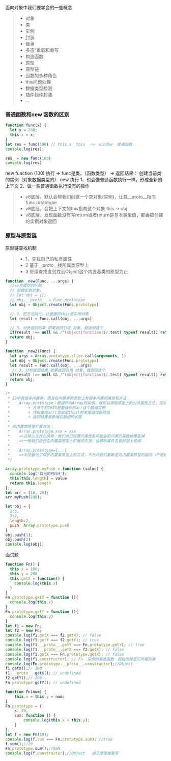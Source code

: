 面向对象中我们要学会的一些概念
>- 对象
>- 类
>- 实例
>- 封装
>- 继承
>- 多态“重载和重写
>- 构造函数
>- 原型
>- 原型链
>- 函数的多种角色
>- this问题处理
>- 数据类型检测
>- 插件组件封装
>- ...

### 普通函数和new 函数的区别

```javascript
function func(x) {
  let y = 200;
  this.x = x; 
}
let res = func(100) // this.x  this  ->- window  普通函数
console.log(res);

res  = new func(100)
console.log(res)
```

new function (100) 执行
=> func是类，（函数类型）
=> 返回结果： 创建当前类的实例（对象数据类型的）
new 执行
1、也会像普通函数执行一样，形成全新的上下文
2、做一些普通函数执行没有的操作
>- v8底层，默认会帮我们创建一个空对象(实例)，让其__proto__指向func.prototype
>- v8底层，会把上下文的this指向这个对象  this -> obj
>- v8底层，发现函数没有写return或者return是基本类型值，都会把创建的实例对象返回

### 原型与原型链
原型链查找机制
>- 1、先找自己的私有属性
>- 2 基于__proto__找所属类原型上
>- 3 继续查找直到找到Object这个内置基类的原型为止

```javascript
function _new(Func, ...args) {
  //=>完成你的代码
  // 创建实例对象，
  // let obj = {};
  // obj.__proto__ = Func.prototype
  let obj = Object.create(Func.prototype)

  // 2、把方法执行，让里面的this是实例对象
  let result = Func.call(obj, ...args)

  // 3、分析返回结果 如果返回引用 对象，就返回这个
  if(result !== null && /^(object|function)$/.test( typeof result)) return result;
  return obj;
}

function _new2(Func) {
  let args = Array.prototype.slice.call(arguments, 1)
  let obj = Object.create(Func.prototype)
  let result = Func.call(obj, ...args)
   // 3、分析返回结果 如果返回引用 对象，就返回这个
  if(result !== null && /^(object|function)$/.test( typeof result)) return result;
  return obj;
}
```

```javascript
/*
 * JS中有很多内置类，而且在内置类的原型上有很多内置的属性和方法
 *    Array.prototype：数组作为Array的实例，就可以调取原型上的公共属性方法，完成数组的相关操作 => arr.push()：arr基于__proto__原型链的查找机制，找到Array.prototype上的push方法，然后把push方法执行，push方法执行
 *        + 方法中的THIS是要操作的arr这个数组实例
 *        + 作用是向arr(也就是this)的末尾追加新的值
 *        + 返回结果是新增后数组的长度
 *  
 * 向内置类原型扩展方法：
 *    Array.prototype.xxx = xxx
 *    =>这种方法存在风险：我们自己设置的属性名可能会把内置的属性给覆盖掉
 *    =>一般我们自己在内置类原型上扩展的方法，设置的属性名最好加上前缀
 * 
 *    Array.prototype={...}
 *    =>浏览器为了保护内置类原型上的方法，不允许我们重新定向内置类原型的指向（严格模式下会报错）
 */

Array.prototype.myPush = function (value) {
  console.log('自己的PUSH');
  this[this.length] = value
  return this.length
};
let arr = [10, 20];
arr.myPush(100);

let obj = {
  2:3,
  3:4,
  length:2,
  push: Array.prototype.push
}
obj.push(1);
obj.push(2)
console.log(obj);
```

面试题
```javascript
function Fn() {
  this.x = 100;
  this.y = 200
  this.getX = function() {
    console.log(this.x)
  }
}
Fn.prototype.getX = function (){
  console.log(this.x)
}
Fn.prototype.getY = function (){
  console.log(this.y)
}
let f1 = new Fn;
let f2 = new Fn;
console.log(f1.getX === f2.getX); // false
console.log(f1.getY === f2.getY); // true
console.log(f1.__proto__.getY === Fn.prototype.getY); // true
console.log(f1.__proto__.getX === f2.getX); // false
console.log(f1.getX === Fn.prototype.getX); // false
console.log(f1.constructor); // Fn  实例的构造函数一般指的就是它所属的类
console.log(Fn.prototype.__proto__.constructor);//Object
f1.getX();// 100
f1.__proto__.getX(); // undefined
f2.getY();// 200
Fn.prototype.getY(); // undefined
```

```javascript
function Fn(num) {
    this.x = this.y = num;
}
Fn.prototype = {
    x: 20,
    sum: function () {
        console.log(this.x + this.y);
    }
};
let f = new Fn(10);
console.log(f.sum === Fn.prototype.sum); //true
f.sum();//20
Fn.prototype.sum();//NaN
console.log(f.constructor);//Object   由于原型被重写
```
